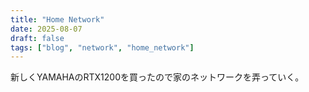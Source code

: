 ```yaml
---
title: "Home Network"
date: 2025-08-07
draft: false
tags: ["blog", "network", "home_network"]
---
```


新しくYAMAHAのRTX1200を買ったので家のネットワークを弄っていく。
